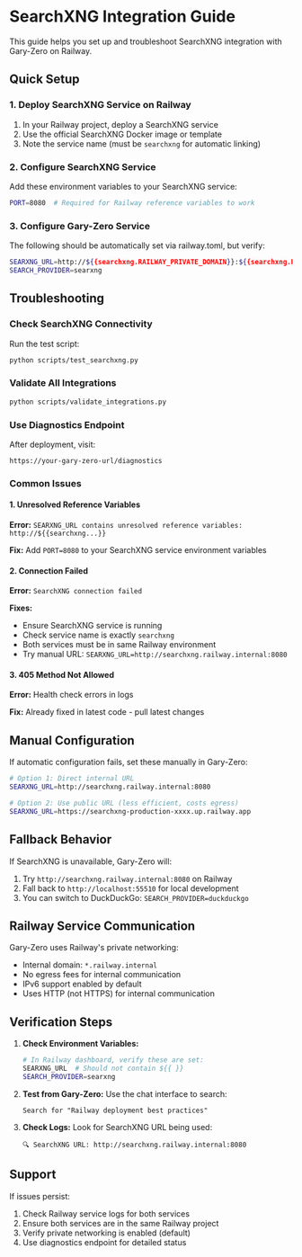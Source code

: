 # SearchXNG Integration Guide

This guide helps you set up and troubleshoot SearchXNG integration with Gary-Zero on Railway.

## Quick Setup

### 1. Deploy SearchXNG Service on Railway
1. In your Railway project, deploy a SearchXNG service
2. Use the official SearchXNG Docker image or template
3. Note the service name (must be `searchxng` for automatic linking)

### 2. Configure SearchXNG Service
Add these environment variables to your SearchXNG service:
```bash
PORT=8080  # Required for Railway reference variables to work
```

### 3. Configure Gary-Zero Service
The following should be automatically set via railway.toml, but verify:
```bash
SEARXNG_URL=http://${{searchxng.RAILWAY_PRIVATE_DOMAIN}}:${{searchxng.PORT}}
SEARCH_PROVIDER=searxng
```

## Troubleshooting

### Check SearchXNG Connectivity
Run the test script:
```bash
python scripts/test_searchxng.py
```

### Validate All Integrations
```bash
python scripts/validate_integrations.py
```

### Use Diagnostics Endpoint
After deployment, visit:
```
https://your-gary-zero-url/diagnostics
```

### Common Issues

#### 1. Unresolved Reference Variables
**Error:** `SEARXNG_URL contains unresolved reference variables: http://${{searchxng...}}`

**Fix:** Add `PORT=8080` to your SearchXNG service environment variables

#### 2. Connection Failed
**Error:** `SearchXNG connection failed`

**Fixes:**
- Ensure SearchXNG service is running
- Check service name is exactly `searchxng`
- Both services must be in same Railway environment
- Try manual URL: `SEARXNG_URL=http://searchxng.railway.internal:8080`

#### 3. 405 Method Not Allowed
**Error:** Health check errors in logs

**Fix:** Already fixed in latest code - pull latest changes

## Manual Configuration

If automatic configuration fails, set these manually in Gary-Zero:
```bash
# Option 1: Direct internal URL
SEARXNG_URL=http://searchxng.railway.internal:8080

# Option 2: Use public URL (less efficient, costs egress)
SEARXNG_URL=https://searchxng-production-xxxx.up.railway.app
```

## Fallback Behavior

If SearchXNG is unavailable, Gary-Zero will:
1. Try `http://searchxng.railway.internal:8080` on Railway
2. Fall back to `http://localhost:55510` for local development
3. You can switch to DuckDuckGo: `SEARCH_PROVIDER=duckduckgo`

## Railway Service Communication

Gary-Zero uses Railway's private networking:
- Internal domain: `*.railway.internal`
- No egress fees for internal communication
- IPv6 support enabled by default
- Uses HTTP (not HTTPS) for internal communication

## Verification Steps

1. **Check Environment Variables:**
   ```bash
   # In Railway dashboard, verify these are set:
   SEARXNG_URL  # Should not contain ${{ }}
   SEARCH_PROVIDER=searxng
   ```

2. **Test from Gary-Zero:**
   Use the chat interface to search:
   ```
   Search for "Railway deployment best practices"
   ```

3. **Check Logs:**
   Look for SearchXNG URL being used:
   ```
   🔍 SearchXNG URL: http://searchxng.railway.internal:8080
   ```

## Support

If issues persist:
1. Check Railway service logs for both services
2. Ensure both services are in the same Railway project
3. Verify private networking is enabled (default)
4. Use diagnostics endpoint for detailed status
